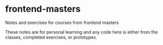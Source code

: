 # frontend-masters
Notes and exercises for courses from frontend masters

These notes are for personal learning and any code here is either from the classes, completed exercises, or prototypes.
